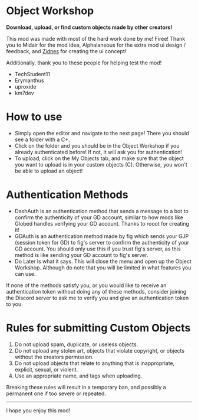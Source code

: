 # Object Workshop 
**Download, upload, or find custom objects made by other creators!**

This mod was made with most of the hard work done by me! <cp>Firee</c>!
Thank you to <cj>Midair</c> for the mod idea, <cy>Alphalaneous</c> for the extra mod ui design / feedback, and <cy>[Zidnes](https://x.com/SZidnes)</c> for creating the ui concept!

<cy>Additionally, thank you to these people for helping test the mod!</c>
- TechStudent11
- Erymanthus
- uproxide
- km7dev

# How to use
- Simply open <cb>the editor</c> and navigate to the next page! There you should see a <cy>folder with a C+</c>.
- Click on the folder and you should be in the <cy>Object Workshop</c> if you already authenticated before! If not, it will ask you for authentication!
- To upload, click on the <cy>My Objects</c> tab, and make sure that the object you want to upload is in your <co>custom objects</c> (C). Otherwise, you won't be able to <cy>upload an object</c>!

# Authentication Methods
- <cp>DashAuth</c> is an authentication method that <cy>sends a message to a bot</c> to confirm the authenticity of your <cy>GD account</c>, similar to how mods like <cb>Globed</c> handles verifying your <cy>GD account</c>. Thanks to <cp>rooot</c> for creating it!
- <cg>GDAuth</c> is an authentication method made by <cg>fig</c> which <cy>sends your GJP</c> (session token for GD) to <cg>fig's server</c> to confirm the authenticity of your <cy>GD account</c>. You should only use this <cy>if you trust fig's server</c>, as this method is like sending your GD account to <cy>fig's server</c>.
- <cy>Do Later</c> is what it says. This will close the menu and open up the <cy>Object Workshop</c>. Although do note that you <cy>will be limited</c> in what features you can use.

If none of the methods satisfy you, or you would like to receive an <cy>authentication token</c> without doing any of these methods, consider <cy>joining the Discord server</c> to ask me to verify you and give an <cy>authentication token</c> to you.

# Rules for submitting Custom Objects
1. Do not <cy>upload spam, duplicate, or useless objects.</c>
2. Do not upload <cy>any stolen art</c>, objects that <cy>violate copyright</c>, or objects <cy>without the creators permission.</c>
3. Do not upload objects that relate to anything that is <cy>inappropriate, explicit, sexual, or violent.</c>
4. Use an <cy>appropriate name, and tags</c> when uploading.

Breaking these rules will result in a <cr>temporary ban</c>, and possibly a <cr>permanent one</c> if <cy>too severe or repeated.</c>

---
I hope you enjoy this mod!
